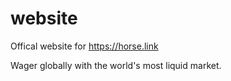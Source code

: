 # website
Offical website for https://horse.link

Wager globally with the world's most liquid market.
